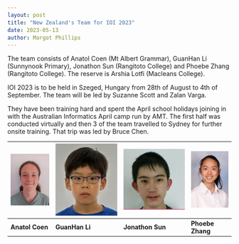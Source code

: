 ```yaml
---
layout: post
title: "New Zealand's Team for IOI 2023"
date: 2023-05-13
author: Margot Phillips
---
```


The team consists of Anatol Coen (Mt Albert Grammar), GuanHan Li (Sunnynook Primary), Jonathon Sun (Rangitoto College) and Phoebe Zhang (Rangitoto College). The reserve is Arshia Lotfi (Macleans College).

IOI 2023 is to be held in Szeged, Hungary from 28th of August to 4th of September. The team will be led by Suzanne Scott and Zalan Varga.

They have been training hard and spent the April school holidays joining in with the Australian Informatics April camp run by AMT. The first half was conducted virtually and then 3 of the team travelled to Sydney for further onsite training. That trip was led by Bruce Chen. 


<div class="image-table-wrapper" markdown="block">

| ![Anatol Coen](/images/posts/2023-05-13-AnatolCoen.jpg) | ![GuanHan Li](/images/posts/2023-05-13-GuanHanLi.jpg) | ![Jonathon Sun](/images/posts/2023-05-13-JonathonSun.jpg) | ![Phoebe Zhang](/images/posts/2023-05-13-PhoebeZhang.jpg) |
| ----------- | ----------- | ----------- | ----------- |
| **Anatol Coen** | **GuanHan Li** | **Jonathon Sun** | **Phoebe Zhang** |

</div>